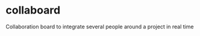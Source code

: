 collaboard
==========

Collaboration board to integrate several people around a project in real time
